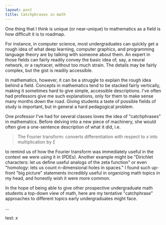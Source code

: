 ```yaml
---
layout: post
title: Catchphrases in math
---
```


One thing that I think is unique (or near-unique) to mathematics as a field is how difficult it is to roadmap.

For instance, in computer science, most undergraduates can quickly get a rough idea of what deep learning, computer graphics, and programming language theory are by talking with someone about them. An expert in those fields can fairly readily convey the basic idea of, say, a neural network, or a raytracer, without too much strain. The details may be fairly complex, but the gist is readily accessible.

In mathematics, however, it can be a struggle to explain the rough idea behind a field. Concepts in mathematics tend to be stacked fairly vertically, making it sometimes hard to give simple, accessible descriptions. I've often had professors give me such explanations, only for them to make sense many months down the road. Giving students a taste of possible fields of study is important, but in general a hard pedagogical problem.

One professor I've had for several classes loves the idea of "catchphrases" in mathematics. Before delving into a new piece of machinery, she would often give a one-sentence description of what it did, i.e.

> The Fourier transform: converts differentiation with respect to $x$ into multiplication by $\xi$

to remind us of how the Fourier transform was immediately useful in the context we were using it in (PDEs). Another example might be "Dirichlet characters: let us define useful analogs of the zeta function" or even "homology: lets us count n-dimensional holes in spaces." I found such up-front "big picture" statements incredibly useful in organizing math topics in my head, and honestly wish it were more common.

In the hope of being able to give other prospective undergraduate math students a top-down view of math, here are my tentative "catchphrase" approaches to different topics early undergraduates might face.

...

test: $x$

